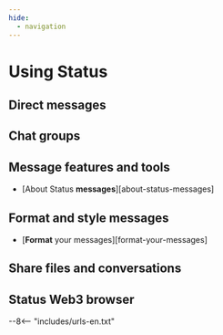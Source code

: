 ```yaml
---
hide:
  - navigation
---
```


# Using Status

## Direct messages

## Chat groups

## Message features and tools

- [About Status **messages**][about-status-messages]

## Format and style messages

- [**Format** your messages][format-your-messages]

## Share files and conversations

## Status Web3 browser

--8<-- "includes/urls-en.txt"
